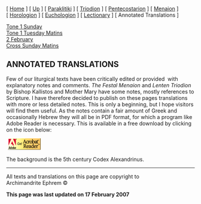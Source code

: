 \[ [Home](index.md) \] \[ [Up](liturgic.md) \]
\[ [Paraklitiki](oktoich.md) \] \[ [Triodion](triodion.md) \]
\[ [Pentecostarion](pentecos.md) \] \[ [Menaion](menaion.md) \]
\[ [Horologion](horologion.md) \] \[ [Euchologion](eucholog.md) \]
\[ [Lectionary](lectionary.md) \] \[ Annotated Translations \]

[Tone 1 Sunday](tone_1_sunday.md)  
[Tone 1 Tuesday Matins](tone_1_tuesday_matins.md)  
[2 February](2_february1.md)  
[Cross Sunday Matins](Cross%20Sunday%20Matins.md)

## ANNOTATED TRANSLATIONS

Few of our liturgical texts have been critically edited or provided 
with explanatory notes and comments. *The Festal Menaion* and *Lenten
Triodion* by Bishop Kallistos and Mother Mary have some notes, mostly
references to Scripture. I have therefore decided to publish on these
pages translations with more or less detailed notes. This is only a
beginning, but I hope visitors will find them useful. As the notes
contain a fair amount of Greek and occasionally Hebrew they will all be
in PDF format, for which a program like Adobe Reader is necessary. This
is available in a free download by clicking on the icon below:

 [![](getacro.gif)](http://www.adobe.com)

The background is the 5th century Codex Alexandrinus.

-----

All texts and translations on this page are copyright to  
Archimandrite Ephrem ©

**This page was last updated on 17 February 2007**

